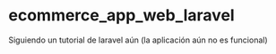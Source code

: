 # ecommerce_app_web_laravel
Siguiendo un tutorial de laravel aún (la aplicación aún no es funcional)
